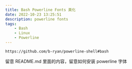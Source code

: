 ```yaml
---
title: Bash Powerline Fonts 美化 
date: 2022-10-23 13:25:51
description: powerline fonts
tags:
	- Bash
	- Linux
	- Powerline
---
```

```url
https://github.com/b-ryan/powerline-shell#bash
```

留意 README.md 里面的内容，留意如何安装 powerline 字体


